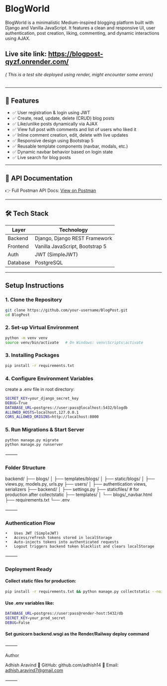# BlogWorld

BlogWorld is a minimalistic Medium-inspired blogging platform built with Django and Vanilla JavaScript. It features a clean and responsive UI, user authentication, post creation, liking, commenting, and dynamic interactions using AJAX.

## Live site link: https://blogpost-qyzf.onrender.com/
###### *( This is a test site deployed using render, might encounter some errors)*
---

## 🚀 Features

- ✅ User registration & login using JWT
- ✅ Create, read, update, delete (CRUD) blog posts
- ✅ Like/unlike posts dynamically via AJAX
- ✅ View full post with comments and list of users who liked it
- ✅ Inline comment creation, edit, delete with live updates
- ✅ Responsive design using Bootstrap 5
- ✅ Reusable template components (navbar, modals, etc.)
- ✅ Dynamic navbar behavior based on login state
- ✅ Live search for blog posts

---

## 🔗 API Documentation

👉 Full Postman API Docs: [View on Postman](https://.postman.co/workspace/My-Workspace~8e7b8a38-01f1-4a3d-8da1-2f2a76c9c0f4/collection/12390328-1fa6e1d0-e226-4e51-b795-b5d39e493358?action=share&creator=12390328)  


---

## 🛠️ Tech Stack

| Layer     | Technology                     |
|-----------|--------------------------------|
| Backend   | Django, Django REST Framework  |
| Frontend  | Vanilla JavaScript, Bootstrap 5|
| Auth      | JWT (SimpleJWT)                |
| Database  | PostgreSQL                     |

---

##  Setup Instructions

### 1. Clone the Repository

```bash
git clone https://github.com/your-username/BlogPost.git
cd BlogPost
```

### 2. Set-up Virtual Environment

```bash
python -m venv venv
source venv/bin/activate   # On Windows: venv\Scripts\activate
```

### 3. Installing Packages

```bash
pip install -r requirements.txt
```

### 4. Configure Environment Variables

create a .env file in root directory:
```bash
SECRET_KEY=your_django_secret_key
DEBUG=True
DATABASE_URL=postgres://user:pass@localhost:5432/blogdb
ALLOWED_HOSTS=localhost,127.0.0.1
CORS_ALLOWED_ORIGINS=http://localhost:8000
```

### 5. Run Migrations & Start Server

```bash
python manage.py migrate
python manage.py runserver
```

⸻

### Folder Structure

backend/
├── blogs/
│   ├── templates/blogs/
│   ├── static/blogs/
│   ├── views.py, models.py, urls.py
├── users/
│   ├── authentication views, serializers
├── backend/
│   ├── settings.py
├── staticfiles/               # for production after collectstatic
├── templates/
│   └── blogs/_navbar.html
├── requirements.txt
└── .env


⸻

### Authentication Flow
	•	Uses JWT (SimpleJWT)
	•	Access/refresh tokens stored in localStorage
	•	Auto-injects tokens into authenticated requests
	•	Logout triggers backend token blacklist and clears localStorage

⸻


### Deployment Ready

#### Collect static files for production:
```bash
pip install -r requirements.txt && python manage.py collectstatic --noinput
```
#### Use .env variables like:
```bash
DATABASE_URL=postgres://user:pass@render-host:5432/db
SECRET_KEY=your_prod_secret
DEBUG=False
```
#### Set gunicorn backend.wsgi as the Render/Railway deploy command

⸻

Author

Adhish Aravind
🔗 GitHub: github.com/adhish14
📧 Email: adhish.aravind7@gmail.com

⸻


